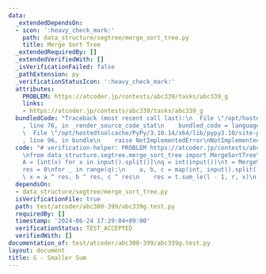 ```yaml
---
data:
  _extendedDependsOn:
  - icon: ':heavy_check_mark:'
    path: data_structure/segtree/merge_sort_tree.py
    title: Merge Sort Tree
  _extendedRequiredBy: []
  _extendedVerifiedWith: []
  _isVerificationFailed: false
  _pathExtension: py
  _verificationStatusIcon: ':heavy_check_mark:'
  attributes:
    PROBLEM: https://atcoder.jp/contests/abc339/tasks/abc339_g
    links:
    - https://atcoder.jp/contests/abc339/tasks/abc339_g
  bundledCode: "Traceback (most recent call last):\n  File \"/opt/hostedtoolcache/PyPy/3.10.14/x64/lib/pypy3.10/site-packages/onlinejudge_verify/documentation/build.py\"\
    , line 76, in _render_source_code_stat\n    bundled_code = language.bundle(\n\
    \  File \"/opt/hostedtoolcache/PyPy/3.10.14/x64/lib/pypy3.10/site-packages/onlinejudge_verify/languages/python.py\"\
    , line 96, in bundle\n    raise NotImplementedError\nNotImplementedError\n"
  code: "# verification-helper: PROBLEM https://atcoder.jp/contests/abc339/tasks/abc339_g\n\
    \nfrom data_structure.segtree.merge_sort_tree import MergeSortTree\n\nn = int(input())\n\
    A = [int(x) for x in input().split()]\nq = int(input())\nt = MergeSortTree(A)\n\
    res = 0\nfor _ in range(q):\n    a, b, c = map(int, input().split())\n    l, r,\
    \ x = a ^ res, b ^ res, c ^ res\n    res = t.sum_le(l - 1, r, x)\n    print(res)\n"
  dependsOn:
  - data_structure/segtree/merge_sort_tree.py
  isVerificationFile: true
  path: test/atcoder/abc300-399/abc339g.test.py
  requiredBy: []
  timestamp: '2024-06-24 17:29:04+09:00'
  verificationStatus: TEST_ACCEPTED
  verifiedWith: []
documentation_of: test/atcoder/abc300-399/abc339g.test.py
layout: document
title: G - Smaller Sum
---
```

